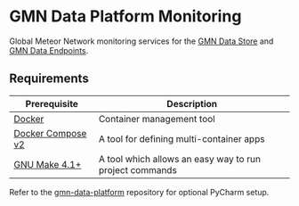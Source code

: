 # GMN Data Platform Monitoring
Global Meteor Network monitoring services for the [GMN Data Store](https://github.com/gmn-data-platform/gmn-data-store) and [GMN Data Endpoints](https://github.com/gmn-data-platform/gmn-data-endpoints).

## Requirements
| Prerequisite                                                      | Description                                             |
|-------------------------------------------------------------------|---------------------------------------------------------|
| [Docker](https://www.docker.com/)                                 | Container management tool                               |
| [Docker Compose v2](https://docs.docker.com/compose/cli-command/) | A tool for defining multi-container apps                |
| [GNU Make 4.1+](https://www.gnu.org/software/make/)               | A tool which allows an easy way to run project commands |

Refer to the [gmn-data-platform](https://github.com/gmn-data-platform/gmn-data-platform) repository for optional PyCharm setup.
